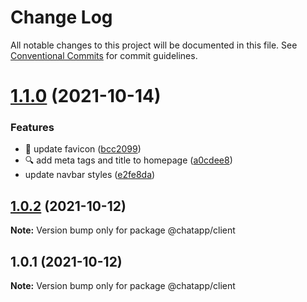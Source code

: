 # Change Log

All notable changes to this project will be documented in this file.
See [Conventional Commits](https://conventionalcommits.org) for commit guidelines.

# [1.1.0](https://github.com/SushiWaUmai/Simple-Chatapp/compare/v1.0.2...v1.1.0) (2021-10-14)


### Features

* :lipstick: update favicon ([bcc2099](https://github.com/SushiWaUmai/Simple-Chatapp/commit/bcc2099fe0b8fd2233e8438ad162516d1af15fc8))
* :mag: add meta tags and title to homepage ([a0cdee8](https://github.com/SushiWaUmai/Simple-Chatapp/commit/a0cdee8016abe142c4af3f301338de670eb1a7cd))
* update navbar styles ([e2fe8da](https://github.com/SushiWaUmai/Simple-Chatapp/commit/e2fe8daaf2ac66bcf00ef40951a3ab49b910676d))






## [1.0.2](https://github.com/SushiWaUmai/Simple-Chatapp/compare/v1.0.1...v1.0.2) (2021-10-12)

**Note:** Version bump only for package @chatapp/client





## 1.0.1 (2021-10-12)

**Note:** Version bump only for package @chatapp/client

